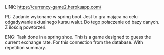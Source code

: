 LINK: https://currency-game2.herokuapp.com/


PL: Zadanie wykonane w spring boot. Jest to gra mająca na celu odgadywanie aktualnego kursu walut. 
Do tego połaczenie od bazy danych. Z ilością powtórzeń. 

ENG: Task done in a spring shoe. This is a game designed to guess the current exchange rate.
For this connection from the database. With repetition summary.
